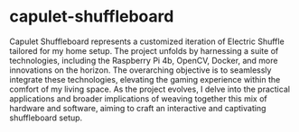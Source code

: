 # capulet-shuffleboard
Capulet Shuffleboard represents a customized iteration of Electric Shuffle tailored for my home setup. The project unfolds by harnessing a suite of technologies, including the Raspberry Pi 4b, OpenCV, Docker, and more innovations on the horizon. The overarching objective is to seamlessly integrate these technologies, elevating the gaming experience within the comfort of my living space. As the project evolves, I delve into the practical applications and broader implications of weaving together this mix of hardware and software, aiming to craft an interactive and captivating shuffleboard setup.
